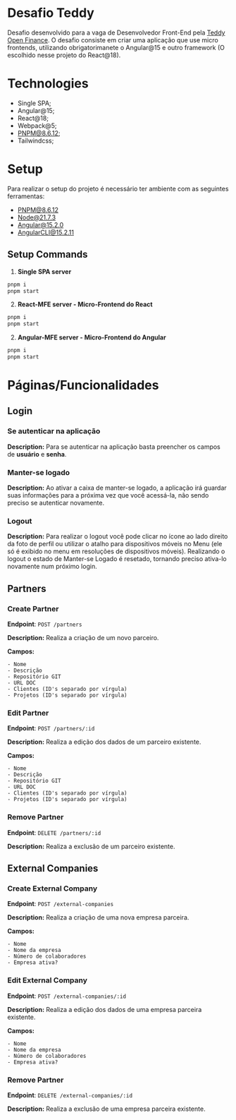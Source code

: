 # Desafio Teddy
Desafio desenvolvido para a vaga de Desenvolvedor Front-End pela [Teddy Open Finance](https://teddydigital.io/). O desafio consiste em criar uma aplicação que use micro frontends, utilizando obrigatorimanete o Angular@15 e outro framework (O escolhido nesse projeto do React@18).

# Technologies
- Single SPA;
- Angular@15;
- React@18;
- Webpack@5;
- PNPM@8.6.12;
- Tailwindcss;

# Setup
Para realizar o setup do projeto é necessário ter ambiente com as seguintes ferramentas:
- PNPM@8.6.12
- Node@21.7.3
- Angular@15.2.0
- AngularCLI@15.2.11

## Setup Commands
1. **Single SPA server**
```bash
pnpm i
pnpm start
```

2. **React-MFE server - Micro-Frontend do React**
```bash
pnpm i
pnpm start  
```

2. **Angular-MFE server - Micro-Frontend do Angular**
```bash
pnpm i
pnpm start
```

# Páginas/Funcionalidades

## Login

### Se autenticar na aplicação

**Description:** Para se autenticar na aplicação basta preencher os campos de **usuário** e **senha**.

### Manter-se logado

**Description:** Ao ativar a caixa de manter-se logado, a aplicação irá guardar suas informações para a próxima vez que você acessá-la, não sendo preciso se autenticar novamente.

### Logout

**Description:** Para realizar o logout você pode clicar no ícone ao lado direito da foto de perfil ou utilizar o atalho para dispositivos móveis no Menu (ele só é exibido no menu em resoluções de dispositivos móveis). Realizando o logout o estado de Manter-se Logado é resetado, tornando preciso ativa-lo novamente num próximo login.

## Partners

### Create Partner

**Endpoint**: `POST /partners`

**Description:** Realiza a criação de um novo parceiro.

**Campos:**
```
- Nome
- Descrição
- Repositório GIT
- URL DOC
- Clientes (ID's separado por vírgula)
- Projetos (ID's separado por vírgula)
```

### Edit Partner

**Endpoint**: `POST /partners/:id`

**Description:** Realiza a edição dos dados de um parceiro existente.

**Campos:**
```
- Nome
- Descrição
- Repositório GIT
- URL DOC
- Clientes (ID's separado por vírgula)
- Projetos (ID's separado por vírgula)
```

### Remove Partner

**Endpoint**: `DELETE /partners/:id`

**Description:** Realiza a exclusão de um parceiro existente.

## External Companies

### Create External Company

**Endpoint**: `POST /external-companies`

**Description:** Realiza a criação de uma nova empresa parceira.

**Campos:**
```
- Nome
- Nome da empresa
- Número de colaboradores
- Empresa ativa?
```

### Edit External Company

**Endpoint**: `POST /external-companies/:id`

**Description:** Realiza a edição dos dados de uma empresa parceira existente.

**Campos:**
```
- Nome
- Nome da empresa
- Número de colaboradores
- Empresa ativa?
```

### Remove Partner

**Endpoint**: `DELETE /external-companies/:id`

**Description:** Realiza a exclusão de uma empresa parceira existente.
